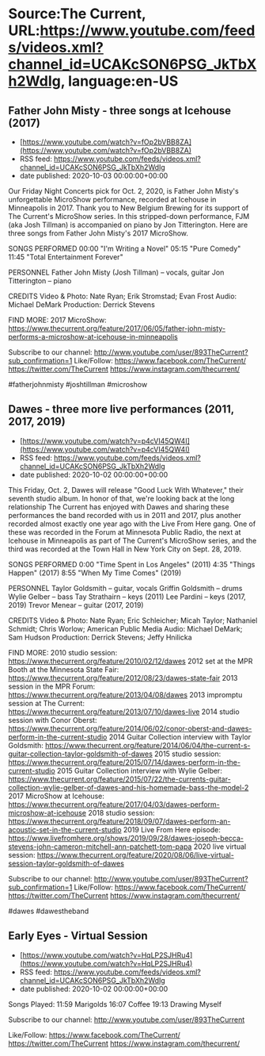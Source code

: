 # Source:The Current, URL:https://www.youtube.com/feeds/videos.xml?channel_id=UCAKcSON6PSG_JkTbXh2WdIg, language:en-US

## Father John Misty - three songs at Icehouse (2017)
 - [https://www.youtube.com/watch?v=fOp2bVBB8ZA](https://www.youtube.com/watch?v=fOp2bVBB8ZA)
 - RSS feed: https://www.youtube.com/feeds/videos.xml?channel_id=UCAKcSON6PSG_JkTbXh2WdIg
 - date published: 2020-10-03 00:00:00+00:00

Our Friday Night Concerts pick for Oct. 2, 2020, is Father John Misty's unforgettable MicroShow performance, recorded at Icehouse in Minneapolis in 2017. Thank you to New Belgium Brewing for its support of The Current's MicroShow series. In this stripped-down performance, FJM (aka Josh Tillman) is accompanied on piano by Jon Titterington. Here are three songs from Father John Misty's 2017 MicroShow.

SONGS PERFORMED
00:00 "I'm Writing a Novel"
05:15 "Pure Comedy"
11:45 "Total Entertainment Forever"

PERSONNEL
Father John Misty (Josh Tillman) – vocals, guitar
Jon Titterington – piano

CREDITS
Video & Photo: Nate Ryan; Erik Stromstad; Evan Frost
Audio: Michael DeMark
Production: Derrick Stevens

FIND MORE:
2017 MicroShow: https://www.thecurrent.org/feature/2017/06/05/father-john-misty-performs-a-microshow-at-icehouse-in-minneapolis

Subscribe to our channel:
http://www.youtube.com/user/893TheCurrent?sub_confirmation=1
Like/Follow:
https://www.facebook.com/TheCurrent/
https://twitter.com/TheCurrent
https://www.instagram.com/thecurrent/

#fatherjohnmisty #joshtillman #microshow

## Dawes - three more live performances (2011, 2017, 2019)
 - [https://www.youtube.com/watch?v=p4cVI45QW4I](https://www.youtube.com/watch?v=p4cVI45QW4I)
 - RSS feed: https://www.youtube.com/feeds/videos.xml?channel_id=UCAKcSON6PSG_JkTbXh2WdIg
 - date published: 2020-10-02 00:00:00+00:00

This Friday, Oct. 2, Dawes will release "Good Luck With Whatever," their seventh studio album. In honor of that, we're looking back at the long relationship The Current has enjoyed with Dawes and sharing these performances the band recorded with us in 2011 and 2017, plus another recorded almost exactly one year ago with the Live From Here gang. One of these was recorded in the Forum at Minnesota Public Radio, the next at Icehouse in Minneapolis as part of The Current's MicroShow series, and the third was recorded at the Town Hall in New York City on Sept. 28, 2019.

SONGS PERFORMED
0:00 "Time Spent in Los Angeles" (2011)
4:35 "Things Happen" (2017)
8:55 "When My Time Comes" (2019)

PERSONNEL
Taylor Goldsmith – guitar, vocals
Griffin Goldsmith – drums
Wylie Gelber – bass
Tay Strathairn – keys (2011)
Lee Pardini – keys (2017, 2019)
Trevor Menear – guitar (2017, 2019)


CREDITS
Video & Photo: Nate Ryan; Eric Schleicher; Micah Taylor; Nathaniel Schmidt; Chris Worlow; American Public Media
Audio: Michael DeMark; Sam Hudson
Production: Derrick Stevens; Jeffy Hnilicka

FIND MORE:
2010 studio session: https://www.thecurrent.org/feature/2010/02/12/dawes
2012 set at the MPR Booth at the Minnesota State Fair:
https://www.thecurrent.org/feature/2012/08/23/dawes-state-fair
2013 session in the MPR Forum:
https://www.thecurrent.org/feature/2013/04/08/dawes
2013 impromptu session at The Current:
https://www.thecurrent.org/feature/2013/07/10/dawes-live
2014 studio session with Conor Oberst:
https://www.thecurrent.org/feature/2014/06/02/conor-oberst-and-dawes-perform-in-the-current-studio
2014 Guitar Collection interview with Taylor Goldsmith: https://www.thecurrent.org/feature/2014/06/04/the-current-s-guitar-collection-taylor-goldsmith-of-dawes
2015 studio session:
https://www.thecurrent.org/feature/2015/07/14/dawes-perform-in-the-current-studio
2015 Guitar Collection interview with Wylie Gelber:
https://www.thecurrent.org/feature/2015/07/22/the-currents-guitar-collection-wylie-gelber-of-dawes-and-his-homemade-bass-the-model-2
2017 MicroShow at Icehouse:
https://www.thecurrent.org/feature/2017/04/03/dawes-perform-microshow-at-icehouse
2018 studio session:
https://www.thecurrent.org/feature/2018/09/07/dawes-perform-an-acoustic-set-in-the-current-studio
2019 Live From Here episode:
https://www.livefromhere.org/shows/2019/09/28/dawes-joseph-becca-stevens-john-cameron-mitchell-ann-patchett-tom-papa
2020 live virtual session:
https://www.thecurrent.org/feature/2020/08/06/live-virtual-session-taylor-goldsmith-of-dawes

Subscribe to our channel:
http://www.youtube.com/user/893TheCurrent?sub_confirmation=1
Like/Follow:
https://www.facebook.com/TheCurrent/
https://twitter.com/TheCurrent
https://www.instagram.com/thecurrent/

#dawes #dawestheband

## Early Eyes - Virtual Session
 - [https://www.youtube.com/watch?v=HqLP2SJHRu4](https://www.youtube.com/watch?v=HqLP2SJHRu4)
 - RSS feed: https://www.youtube.com/feeds/videos.xml?channel_id=UCAKcSON6PSG_JkTbXh2WdIg
 - date published: 2020-10-02 00:00:00+00:00

Songs Played: 
11:59 Marigolds
16:07 Coffee
19:13 Drawing Myself

Subscribe to our channel:
http://www.youtube.com/user/893TheCurrent

Like/Follow:
https://www.facebook.com/TheCurrent/
https://twitter.com/TheCurrent
https://www.instagram.com/thecurrent/

